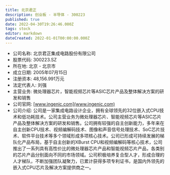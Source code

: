 ```yaml
---
title: 北京君正
description: 创业板 - 半导体 - 300223
published: true
date: 2022-04-30T19:26:46.000Z
tags: stock
editor: markdown
dateCreated: 2022-01-01T00:00:00.000Z
---
```


- 公司名称: 北京君正集成电路股份有限公司
- 股票代码: 300223.SZ
- 所在地: 北京 - 北京市
- 成立日期: 2005年07月15日
- 注册资本: 48,156.991万元
- 法定代表人: 刘强
- 主营业务: 微处理器芯片，智能视频芯片等ASIC芯片产品及整体解决方案的研发和销售
- 公司官网: [www.ingenic.com](www.ingenic.com)
- 公司介绍: 公司是一家集成电路设计企业，拥有全球领先的32位嵌入式CPU技术和低功耗技术。公司主营业务为微处理器芯片、智能视频芯片等ASIC芯片产品及整体解决方案的研发和销售。公司拥有较强的自主创新能力，多年来在自主创新CPU技术、视频编解码技术、图像和声音信号处理技术、SoC芯片技术、软件平台技术等多个领域形成多项核心技术。公司已形成可持续发展的梯队化产品布局，基于自主创新的XBurst CPU和视频编解码等核心技术，公司推出了一系列具有高性价比的微处理器芯片产品和智能视频芯片产品，各类别的芯片产品分别面向不同的市场领域。公司积极培养复合型人才，形成合理的人才梯队，不断加强团队凝聚力，已累计获得多项专利证书，是国内外领先的嵌入式CPU芯片及解决方案提供商之一。


